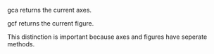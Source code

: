 gca returns the current axes.

gcf returns the current figure.

This distinction is important because axes and figures have seperate methods.
